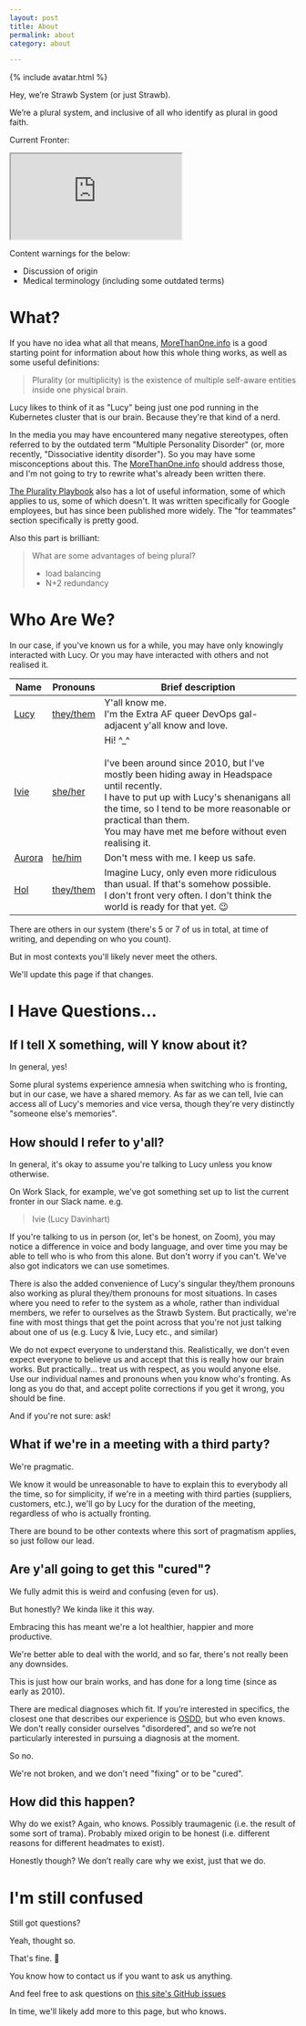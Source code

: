 ```yaml
---
layout: post
title: About
permalink: about
category: about

---
```

<div class="profile">
    {% include avatar.html %}
</div>

Hey, we’re Strawb System (or just Strawb).

We’re a plural system, and inclusive of all who identify as plural in good faith.

Current Fronter:
<iframe src="https://widgets.lmhd.me/fronter/" id="fronter"></iframe>



Content warnings for the below:
* Discussion of origin
* Medical terminology (including some outdated terms)



# What?
If you have no idea what all that means, [MoreThanOne.info](https://morethanone.info/) is a good starting point for information about how this whole thing works, as well as some useful definitions:

> Plurality (or multiplicity) is the existence of multiple self-aware entities inside one physical brain.

Lucy likes to think of it as "Lucy" being just one pod running in the Kubernetes cluster that is our brain. Because they're that kind of a nerd.

In the media you may have encountered many negative stereotypes, often referred to by the outdated term "Multiple Personality Disorder" (or, more recently, "Dissociative identity disorder"). So you may have some misconceptions about this. The [MoreThanOne.info](https://morethanone.info/) should address those, and I'm not going to try to rewrite what's already been written there.

[The Plurality Playbook](https://www.pluralpride.com/playbook) also has a lot of useful information, some of which applies to us, some of which doesn't. It was written specifically for Google employees, but has since been published more widely. The "for teammates" section specifically is pretty good.

Also this part is brilliant:
> What are some advantages of being plural?
> * load balancing
> * N+2 redundancy


# Who Are We?

In our case, if you've known us for a while, you may have only knowingly interacted with Lucy. Or you may have interacted with others and not realised it.

| Name | Pronouns | Brief description |
| ---- | -------- | ----------------- |
| [Lucy](/lucy)     | [they/them](http://pronoun.is/they/.../themself) | Y'all know me.<br>I'm the Extra AF queer DevOps gal-adjacent y'all know and love. |
| [Ivie](/ivie)     | [she/her](http://pronoun.is/she/her)             | Hi! ^_^<br><br>I've been around since 2010, but I've mostly been hiding away in Headspace until recently.<br>I have to put up with Lucy's shenanigans all the time, so I tend to be more reasonable or practical than them.<br>You may have met me before without even realising it. |
| [Aurora](/aurora) | [he/him](http://pronoun.is/he/him)               | Don't mess with me. I keep us safe. |
| [Hol](/hol)       | [they/them](http://pronoun.is/they/.../themself) | Imagine Lucy, only even more ridiculous than usual. If that's somehow possible.<br>I don't front very often. I don't think the world is ready for that yet. 😉 |


There are others in our system (there's 5 or 7 of us in total, at time of writing, and depending on who you count).

But in most contexts you'll likely never meet the others.

We'll update this page if that changes.


# I Have Questions...

## If I tell X something, will Y know about it?

In general, yes!

Some plural systems experience amnesia when switching who is fronting, but in our case, we have a shared memory. As far as we can tell, Ivie can access all of Lucy's memories and vice versa, though they're very distinctly "someone else's memories".

## How should I refer to y'all?

In general, it's okay to assume you're talking to Lucy unless you know otherwise.

On Work Slack, for example, we've got something set up to list the current fronter in our Slack name. e.g.

> Ivie (Lucy Davinhart)

If you're talking to us in person (or, let's be honest, on Zoom), you may notice a difference in voice and body language, and over time you may be able to tell who is who from this alone. But don't worry if you can't. We've also got indicators we can use sometimes.

There is also the added convenience of Lucy's singular they/them pronouns also working as plural they/them pronouns for most situations.
In cases where you need to refer to the system as a whole, rather than individual members, we refer to ourselves as the Strawb System. But practically, we're fine with most things that get the point across that you're not just talking about one of us (e.g. Lucy & Ivie, Lucy etc., and similar)

We do not expect everyone to understand this. Realistically, we don't even expect everyone to believe us and accept that this is really how our brain works. But practically... treat us with respect, as you would anyone else. Use our individual names and pronouns when you know who's fronting. As long as you do that, and accept polite corrections if you get it wrong, you should be fine.

And if you're not sure: ask!

## What if we're in a meeting with a third party?

We're pragmatic.

We know it would be unreasonable to have to explain this to everybody all the time, so for simplicity, if we're in a meeting with third parties (suppliers, customers, etc.), we'll go by Lucy for the duration of the meeting, regardless of who is actually fronting.

There are bound to be other contexts where this sort of pragmatism applies, so just follow our lead.

## Are y'all going to get this "cured"?

We fully admit this is weird and confusing (even for us).

But honestly? We kinda like it this way.

Embracing this has meant we're a lot healthier, happier and more productive.

We're better able to deal with the world, and so far, there's not really been any downsides.

This is just how our brain works, and has done for a long time (since as early as 2010).

There are medical diagnoses which fit. If you’re interested in specifics, the closest one that describes our experience is [OSDD](https://en.wikipedia.org/wiki/Other_specified_dissociative_disorder), but who even knows. We don't really consider ourselves "disordered", and so we’re not particularly interested in pursuing a diagnosis at the moment.

So no.

We're not broken, and we don't need "fixing" or to be "cured".

## How did this happen?

Why do we exist? Again, who knows. Possibly traumagenic (i.e. the result of some sort of trama). Probably mixed origin to be honest (i.e. different reasons for different headmates to exist).

Honestly though? We don’t really care why we exist, just that we do.

# I'm still confused

Still got questions?

Yeah, thought so.

That's fine. 🙂

You know how to contact us if you want to ask us anything.

And feel free to ask questions on [this site's GitHub issues](https://github.com/strawberryutopia/system.straw.be/issues)

In time, we'll likely add more to this page, but who knows.

